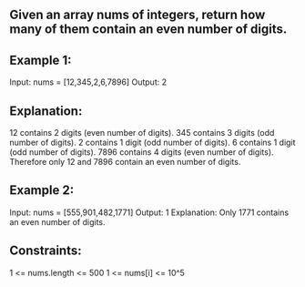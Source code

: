 ## Given an array nums of integers, return how many of them contain an even number of digits.
 

## Example 1:

Input: nums = [12,345,2,6,7896]
Output: 2
## Explanation: 
12 contains 2 digits (even number of digits). 
345 contains 3 digits (odd number of digits). 
2 contains 1 digit (odd number of digits). 
6 contains 1 digit (odd number of digits). 
7896 contains 4 digits (even number of digits). 
Therefore only 12 and 7896 contain an even number of digits.

## Example 2:

Input: nums = [555,901,482,1771]
Output: 1 
Explanation: 
Only 1771 contains an even number of digits.
 

## Constraints:

1 <= nums.length <= 500
1 <= nums[i] <= 10^5